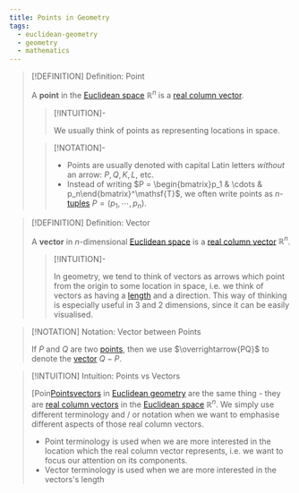```yaml
---
title: Points in Geometry
tags:
  - euclidean-geometry
  - geometry
  - mathematics
---
```


>[!DEFINITION] Definition: Point
>
>A **point** in the [Euclidean space](../../../../Analysis/Real%20Analysis/The%20Topology%20of%20Euclidean%20Space.md) $\mathbb{R}^n$ is a [real column vector](../../../../Algebra/Linear%20Algebra/Matrices/Row%20and%20Column%20Vectors/Real%20Vectors/Real%20Vector.md).
>
>>[!INTUITION]-
>>
>>We usually think of points as representing locations in space.
>>
>
>>[!NOTATION]-
>>
>>- Points are usually denoted with capital Latin letters *without* an arrow: $P,Q,K,L,$ etc.
>>- Instead of writing $P = \begin{bmatrix}p_1 & \cdots & p_n\end{bmatrix}^\mathsf{T}$, we often write points as $n$-[tuples](../../../../Set%20Theory/Tuples.md) $P = (p_1, \cdots, p_n)$.
>>
>

>[!DEFINITION] Definition: Vector
>
>A **vector** in $n$-dimensional [Euclidean space](../../../../Analysis/Real%20Analysis/The%20Topology%20of%20Euclidean%20Space.md) is a [real column vector](../../../../Algebra/Linear%20Algebra/Matrices/Row%20and%20Column%20Vectors/Real%20Vectors/Real%20Vector.md) $\mathbb{R}^n$.
>
>>[!INTUITION]-
>>
>>In geometry, we tend to think of vectors as arrows which point from the origin to some location in space, i.e. we think of vectors as having a [length](Length%20of%20a%20Vector.md) and a direction. This way of thinking is especially useful in $3$ and $2$ dimensions, since it can be easily visualised.
>>
>

>[!NOTATION] Notation: Vector between Points
>
>If $P$ and $Q$ are two [points](./index.md), then we use $\overrightarrow{PQ}$ to denote the [vector](../../../../Algebra/Linear%20Algebra/Matrices/Row%20and%20Column%20Vectors/Real%20Vectors/Real%20Vector.md) $Q - P$.
>

>[!INTUITION] Intuition: Points vs Vectors
>
>[Poin[Points](./index.md)[vectors](./index.md) in [Euclidean geometry](../../index.md) are the same thing - they are [real column vectors](../../../../Algebra/Linear%20Algebra/Matrices/Row%20and%20Column%20Vectors/Real%20Vectors/Real%20Vector.md) in the [Euclidean space](../../../../Analysis/Real%20Analysis/The%20Topology%20of%20Euclidean%20Space.md) $\mathbb{R}^n$. We simply use different terminology and / or notation when we want to emphasise different aspects of those real column vectors.
>
>- Point terminology is used when we are more interested in the location which the real column vector represents, i.e. we want to focus our attention on its components.
>- Vector terminology is used when we are more interested in the vectors's length 
>